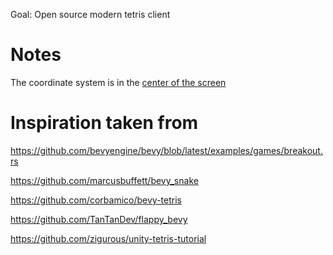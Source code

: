 
Goal: Open source modern tetris client

# Notes

The coordinate system is in the [center of the screen](https://bevy-cheatbook.github.io/features/coords.html?highlight=coordinate#2d-and-3d-scenes-and-cameras)

# Inspiration taken from

https://github.com/bevyengine/bevy/blob/latest/examples/games/breakout.rs

https://github.com/marcusbuffett/bevy_snake

https://github.com/corbamico/bevy-tetris

https://github.com/TanTanDev/flappy_bevy

https://github.com/zigurous/unity-tetris-tutorial